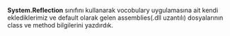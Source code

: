 **System.Reflection** sınıfını kullanarak vocobulary uygulamasına ait kendi eklediklerimiz ve default olarak gelen 
assemblies(.dll uzantılı) dosyalarının class ve method bilgilerini yazdırdık.

